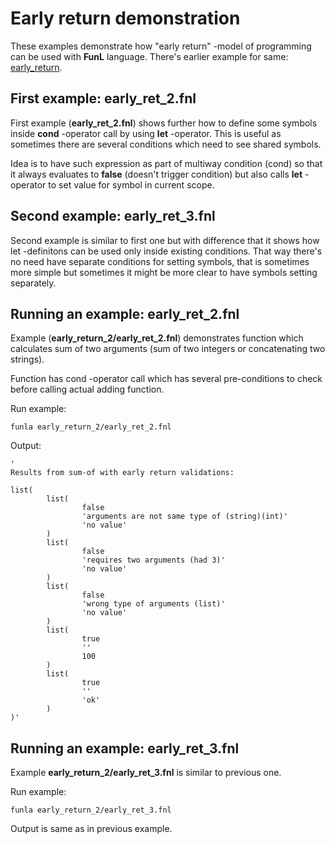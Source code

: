 # Early return demonstration
These examples demonstrate how "early return" -model of programming can be used with **FunL** language.
There's earlier example for same: [early_return](https://github.com/anssihalmeaho/funl-examples/tree/main/early_return).

## First example: early_ret_2.fnl
First example (**early_ret_2.fnl**) shows further how to define some symbols inside **cond** -operator call by using **let** -operator.
This is useful as sometimes there are several conditions which need to see shared symbols.

Idea is to have such expression as part of multiway condition (cond) so that it always evaluates to **false**
(doesn't trigger condition) but also calls **let** -operator to set value for symbol in current scope.

## Second example: early_ret_3.fnl
Second example is similar to first one but with difference that it shows how let -definitons
can be used only inside existing conditions.
That way there's no need have separate conditions for setting symbols, that is sometimes
more simple but sometimes it might be more clear to have symbols setting separately.

## Running an example: early_ret_2.fnl
Example (**early_return_2/early_ret_2.fnl**) demonstrates function which calculates sum of two arguments
(sum of two integers or concatenating two strings).

Function has cond -operator call which has several pre-conditions to check before calling actual adding function.

Run example:

```
funla early_return_2/early_ret_2.fnl
```

Output:

```
'
Results from sum-of with early return validations:

list(
        list(
                false
                'arguments are not same type of (string)(int)'
                'no value'
        )
        list(
                false
                'requires two arguments (had 3)'
                'no value'
        )
        list(
                false
                'wrong type of arguments (list)'
                'no value'
        )
        list(
                true
                ''
                100
        )
        list(
                true
                ''
                'ok'
        )
)'
```

## Running an example: early_ret_3.fnl
Example **early_return_2/early_ret_3.fnl** is similar to previous one.

Run example:

```
funla early_return_2/early_ret_3.fnl
```

Output is same as in previous example.

